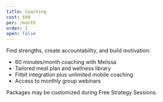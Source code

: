 ```yaml
---
title: Coaching
cost: $99
per: /month
order: 2
open: false
---
```

Find strengths, create accountability, and build motivation:

* 60 minutes/month coaching with Melissa<br />
* Tailored meal plan and wellness library
* Fitbit integration plus unlimited mobile coaching
* Access to monthly group webinars 

Packages may be customized during Free Strategy Sessions.

